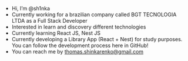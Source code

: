 - Hi, I’m @sh1nka
- Currently working for a brazilian company called BGT TECNOLOGIA LTDA as a Full Stack Developer
- Interested in learn and discovery different technologies
- Currently learning React JS, Nest JS
- Currently developing a Library App (React + Nest) for study purposes. You can follow the development process here in GitHub!
- You can reach me by thomas.shinkarenko@gmail.com

<!---
sh1nka/sh1nka is a ✨ special ✨ repository because its `README.md` (this file) appears on your GitHub profile.
You can click the Preview link to take a look at your changes.
--->
